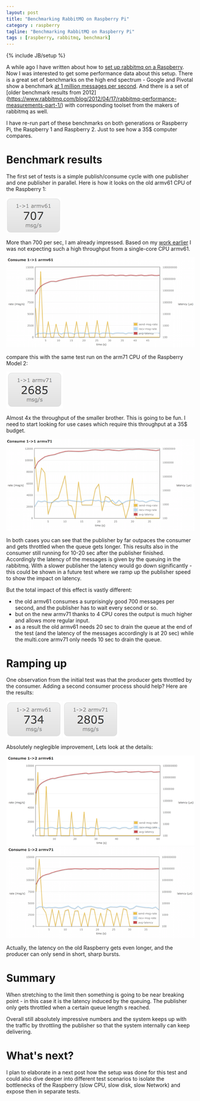 ```yaml
---
layout: post
title: "Benchmarking RabbitMQ on Raspberry Pi"
category : raspberry
tagline: "Benchmarking RabbitMQ on Raspberry Pi"
tags : [raspberry, rabbitmq, benchmark]
---
```

{% include JB/setup %}


A while ago I have written about how to [set up rabbitmq on a
Raspberry](/linux/2014/08/26/rabbitmq-on-raspberry-pi/).  Now I was
interested to get some performance data about this setup. There is
a great set of benchmarks on the high end spectrum - Google and
Pivotal show a benchmark [at 1 million messages per
second](http://blog.pivotal.io/pivotal/products/rabbitmq-hits-one-million-messages-per-second-on-google-compute-engine).
And there is a set of [older benchmark results from 2012]
(https://www.rabbitmq.com/blog/2012/04/17/rabbitmq-performance-measurements-part-1/) with corresponding toolset
from the makers of rabbitmq as well.

I have re-run part of these benchmarks on both generations or Raspberry Pi, the Raspberry 1 and Raspberry 2.  Just to see how a 35$ computer compares.

# Benchmark results

The first set of tests is a simple publish/consume cycle with one
publisher and one publisher in parallel. Here is how it looks on
the old armv61 CPU of the Raspberry 1:

![Summary 1->1 armv61](/assets/img/2015/05/16/summary-1-1-armv61.png)

More than 700 per sec, I am already impressed. Based on my 
[work earlier](/linux/2014/08/26/rabbitmq-on-raspberry-pi/)
 I was not expecting such a high throughput from a single-core CPU armv61.

![Consume 1->1 armv61](/assets/img/2015/05/16/consume-1-1-armv61.png)

compare this with the same test run on the arm71 CPU of the Raspberry Model 2: 

![Summary 1->1 armv71](/assets/img/2015/05/16/summary-1-1-armv71.png)

Almost 4x the throughput of the smaller brother. This is going to
be fun. I need to start looking for use cases which require this
throughput at a 35$ budget.

![Consume 1->1 armv71](/assets/img/2015/05/16/consume-1-1-armv71.png)

In both cases you can see that the publisher by far outpaces the
consumer and gets throttled when the queue gets longer. This
results also in the consumer still running for 10-20 sec after the
publisher finished. Accordingly the latency of the messages is given
by the queuing in the rabbitmq. With a slower publisher the latency
would go down significantly - this could be shown in a future test
where we ramp up the publisher speed to show the impact on latency.

But the total impact of this effect is vastly different: 

- the old armv61 consumes a surprisingly good 700 messages per
second, and the publisher has to wait every second or so.
- but on the new armv71 thanks to 4 CPU cores the output is much
higher and allows more regular input.
- as a result the old armv61 needs 20 sec to drain the queue at the
end of the test (and the latency of the messages accordingly is at
20 sec) while the multi.core armv71 only needs 10 sec to drain the
queue.

# Ramping up

One observation from the initial test was that the producer gets
throttled by the consumer. Adding a second consumer process should
help? Here are the results:

![Summary 1->2 armv61](/assets/img/2015/05/16/summary-1-2-armv61.png)
![Summary 1->2 armv71](/assets/img/2015/05/16/summary-1-2-armv71.png)

Absolutely neglegible improvement, Lets look at the details: 

![Consume 1->2 armv61](/assets/img/2015/05/16/consume-1-2-armv61.png)
![Consume 1->2 armv71](/assets/img/2015/05/16/consume-1-2-armv71.png)

Actually, the latency on the old Raspberry gets even longer, and
the producer can only send in short, sharp bursts. 

# Summary

When stretching to the limit then something is going to be near
breaking point - in this case it is the latency induced by the
queuing. The publisher only gets throttled when a certain queue
length s reached.

Overall still absolutely impressive numbers and the system keeps
up with the traffic by throttling the publisher so that the system
internally can keep delivering.

# What's next?

I plan to elaborate in a next post how the setup was done for this
test and could also dive deeper into different test scenarios to
isolate the bottlenecks of the Raspberry (slow CPU, slow disk, slow
Network) and expose then in separate tests.








